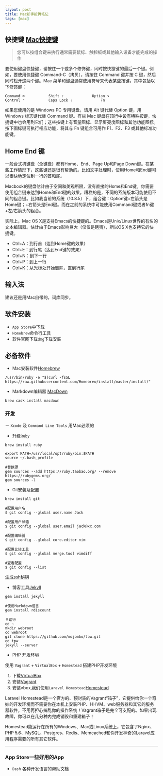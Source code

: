 ```yaml
---
layout: post
title: Mac新手折腾笔记
tags: [mac]
---
```


## 快捷键 [Mac快捷键](https://support.apple.com/zh-cn/HT201236)

> 您可以按组合键来执行通常需要鼠标、触控板或其他输入设备才能完成的操作

要使用键盘快捷键，请按住一个或多个修饰键，同时按快捷键的最后一个键。例如，要使用快捷键 Command-C（拷贝），请按住 Command 键并按 C 键，然后同时松开这两个键。Mac 菜单和键盘通常使用符号来代表某些按键，其中包括以下修饰键：

```
Command ⌘         	Shift ⇧          	Option ⌥
Control ⌃         	Caps Lock ⇪     		Fn

```

如果您使用的是 Windows PC 专用键盘，请用 Alt 键代替 Option 键，用 Windows 标志键代替 Command 键。有些 Mac 键盘在顶行中设有特殊按键，快捷键中也会用到它们；这些按键上有音量图标、显示屏亮度图标和其他功能图标。按下图标键可执行相应功能，将其与 Fn 键组合可用作 F1、F2、F3 或其他标准功能键。 

## Home End 键

一般台式机键盘（全键盘）都有Home、End、Page Up和Page Down键。在某些工作情形下，这些键还是很有帮助的。比如文字处理时，使用Home和End键可以很快地定位到一行的首和尾。

Macbook的键盘估计由于空间和美观所限，没有直接的Home和End键。你需要使用组合键来达到Home和End键的效果。糟糕的是，不同的系统版本可能使用不同的组合键。比如我当前的系统（10.8.5）下，组合键：Option键+左箭头是Home键；+右箭头是End键。而在之前的系统中可能使用Command键或者fn键+左/右箭头的组合。

实际上，Mac OS X是支持Emacs的快捷键的。Emacs是Unix/Linux世界的有名的文本编辑器。估计由于Emacs影响巨大（仅仅是瞎猜），所以OS X也支持它的快捷键。

- Ctrl+A：到行首（达到Home键的效果）
- Ctrl+E：到行尾（达到End键的效果）
- Ctrl+N：到下一行
- Ctrl+P：到上一行
- Ctrl+K：从光标处开始删除，直到行尾


## 输入法
建议还是用Mac自带的，词库同步。

## 软件安装 
- `App Store`中下载
- `Homebrew`命令行工具
- 软件官网下载`dmg`下载安装

## 必备软件

- Mac安装软件[Homebrew](http://brew.sh/)

```
/usr/bin/ruby -e "$(curl -fsSL https://raw.githubusercontent.com/Homebrew/install/master/install)"
```


- Markdown编辑器 [MacDown](http://macdown.uranusjr.com)

```
brew cask install macdown
```

### 开发

－ `Xcode` 及 `Command Line Tools` 用Mac必须的

- 升级`Ruby` 

```
brew install ruby

export PATH=/usr/local/opt/ruby/bin:$PATH
source ~/.bash_profile

#替换源
gem sources --add https://ruby.taobao.org/ --remove https://rubygems.org/
gem sources -l

```
- Git安装及配置


```
brew install git 

#配置用户名
$ git config --global user.name Jack

#配置用户邮箱
$ git config --global user.email jack@xx.com

#配置编辑器
$ git config --global core.editor vim

#配置比较工具
$ git config --global merge.tool vimdiff

#查看配置
$ git config --list

```

[生成ssh秘钥](https://help.github.com/articles/generating-a-new-ssh-key-and-adding-it-to-the-ssh-agent/)


- 博客工具[Jekyll](https://jekyllrb.com/docs/installation/) 


```
gem install jekyll

#使用Markdown语言
gem install rdiscount

＃运行
cd ~
mkdir webroot
cd webroot
git clone https://github.com/mojombo/tpw.git
cd tpw
jekyll --server

```

- PHP 开发环境

使用 `Vagrant` + `VirtualBox` + `Homestead` 搭建PHP开发环境

1. 下载[VirtualBox](https://www.virtualbox.org/wiki/Downloads)
2. 安装[Vagrant](https://www.vagrantup.com/downloads.html)
3. 安装vbox,我们使用`Laravel Homestead`[Homestead](https://laravel.com/docs/5.2/homestead)

Laravel Homestead是一个官方的、预封装的Vagrant“箱子”，它提供给你一个奇妙的开发环境而不需要你在本机上安装PHP、HHVM、web服务器和其它的服务器软件。不用再担心搞乱你的操作系统！Vagrant箱子是完全可支配的。如果出现故障，你可以在几分种内完成销毁和重建箱子！

Homestead能运行在所有的Windows、Mac或Linux系统上，它包含了Nginx、PHP 5.6、MySQL、Postgres、Redis、Memcached和你开发神奇的Laravel应用程序需要的所有其它软件。

--- 

### App Store一些好用的App

- `Dash`  各种开发语言的帮助文档




